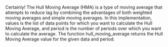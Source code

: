 Certainly! The Hull Moving Average (HMA) is a type of moving average that attempts to reduce lag by combining the advantages of both weighted moving averages and simple moving averages.
In this implementation, values is the list of data points for which you want to calculate the Hull Moving Average, and period is the number of periods over which you want to calculate the average. 
The function hull_moving_average returns the Hull Moving Average value for the given data and period.
